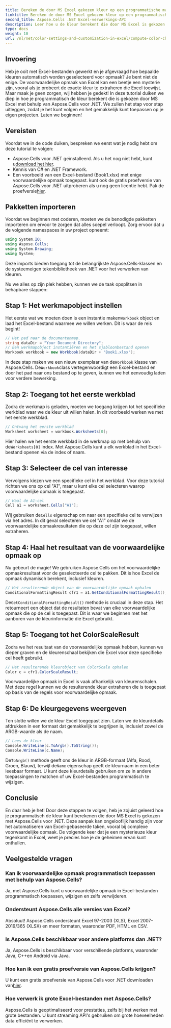 ```yaml
---
title: Bereken de door MS Excel gekozen kleur op een programmatische manier
linktitle: Bereken de door MS Excel gekozen kleur op een programmatische manier
second_title: Aspose.Cells .NET Excel-verwerkings-API
description: Leer hoe u de kleur berekent die door MS Excel is gekozen met Aspose.Cells voor .NET. Volg deze stapsgewijze handleiding om programmatisch toegang te krijgen tot de voorwaardelijke opmaakkleur van Excel.
type: docs
weight: 10
url: /nl/net/color-settings-and-customization-in-excel/compute-color-chosen-by-ms-excel/
---
```

## Invoering
Heb je ooit met Excel-bestanden gewerkt en je afgevraagd hoe bepaalde kleuren automatisch worden geselecteerd voor opmaak? Je bent niet de enige. De voorwaardelijke opmaak van Excel kan een beetje een mysterie zijn, vooral als je probeert de exacte kleur te extraheren die Excel toewijst. Maar maak je geen zorgen, wij hebben je gedekt! In deze tutorial duiken we diep in hoe je programmatisch de kleur berekent die is gekozen door MS Excel met behulp van Aspose.Cells voor .NET. We zullen het stap voor stap uitleggen, zodat je het kunt volgen en het gemakkelijk kunt toepassen op je eigen projecten. Laten we beginnen!
## Vereisten
Voordat we in de code duiken, bespreken we eerst wat je nodig hebt om deze tutorial te volgen:
-  Aspose.Cells voor .NET geïnstalleerd. Als u het nog niet hebt, kunt u[download het hier](https://releases.aspose.com/cells/net/).
- Kennis van C# en .NET Framework.
- Een voorbeeld van een Excel-bestand (Book1.xlsx) met enige voorwaardelijke opmaak toegepast.
 kunt ook de gratis proefversie van Aspose.Cells voor .NET uitproberen als u nog geen licentie hebt. Pak de proefversie[hier](https://releases.aspose.com/).
## Pakketten importeren
Voordat we beginnen met coderen, moeten we de benodigde pakketten importeren om ervoor te zorgen dat alles soepel verloopt. Zorg ervoor dat u de volgende namespaces in uw project opneemt:
```csharp
using System.IO;
using Aspose.Cells;
using System.Drawing;
using System;
```
Deze imports bieden toegang tot de belangrijkste Aspose.Cells-klassen en de systeemeigen tekenbibliotheek van .NET voor het verwerken van kleuren.

Nu we alles op zijn plek hebben, kunnen we de taak opsplitsen in behapbare stappen:
## Stap 1: Het werkmapobject instellen
 Het eerste wat we moeten doen is een instantie maken`Workbook` object en laad het Excel-bestand waarmee we willen werken. Dit is waar de reis begint!
```csharp
// Het pad naar de documentenmap.
string dataDir = "Your Document Directory";
// Een werkmapobject instantiëren en het sjabloonbestand openen
Workbook workbook = new Workbook(dataDir + "Book1.xlsx");
```
 In deze stap maken we een nieuw exemplaar van de`Workbook` klasse van Aspose.Cells. De`Workbook`class vertegenwoordigt een Excel-bestand en door het pad naar ons bestand op te geven, kunnen we het eenvoudig laden voor verdere bewerking.
## Stap 2: Toegang tot het eerste werkblad
Zodra de werkmap is geladen, moeten we toegang krijgen tot het specifieke werkblad waar we de kleur uit willen halen. In dit voorbeeld werken we met het eerste werkblad.
```csharp
// Ontvang het eerste werkblad
Worksheet worksheet = workbook.Worksheets[0];
```
 Hier halen we het eerste werkblad in de werkmap op met behulp van de`Worksheets[0]` index. Met Aspose.Cells kunt u elk werkblad in het Excel-bestand openen via de index of naam.
## Stap 3: Selecteer de cel van interesse
Vervolgens kiezen we een specifieke cel in het werkblad. Voor deze tutorial richten we ons op cel "A1", maar u kunt elke cel selecteren waarop voorwaardelijke opmaak is toegepast.
```csharp
// Haal de A1-cel
Cell a1 = worksheet.Cells["A1"];
```
 Wij gebruiken de`Cells` eigenschap om naar een specifieke cel te verwijzen via het adres. In dit geval selecteren we cel "A1" omdat we de voorwaardelijke opmaakresultaten die op deze cel zijn toegepast, willen extraheren.
## Stap 4: Haal het resultaat van de voorwaardelijke opmaak op
Nu gebeurt de magie! We gebruiken Aspose.Cells om het voorwaardelijke opmaakresultaat voor de geselecteerde cel te pakken. Dit is hoe Excel de opmaak dynamisch berekent, inclusief kleuren.
```csharp
// Het resulterende object van de voorwaardelijke opmaak ophalen
ConditionalFormattingResult cfr1 = a1.GetConditionalFormattingResult();
```
 De`GetConditionalFormattingResult()` methode is cruciaal in deze stap. Het retourneert een object dat de resultaten bevat van elke voorwaardelijke opmaak die op de cel is toegepast. Dit is waar we beginnen met het aanboren van de kleurinformatie die Excel gebruikt.
## Stap 5: Toegang tot het ColorScaleResult
Zodra we het resultaat van de voorwaardelijke opmaak hebben, kunnen we dieper graven en de kleurenschaal bekijken die Excel voor deze specifieke cel heeft gebruikt.
```csharp
// Het resulterende kleurobject van ColorScale ophalen
Color c = cfr1.ColorScaleResult;
```
Voorwaardelijke opmaak in Excel is vaak afhankelijk van kleurenschalen. Met deze regel kunnen we de resulterende kleur extraheren die is toegepast op basis van de regels voor voorwaardelijke opmaak.
## Stap 6: De kleurgegevens weergeven
Ten slotte willen we de kleur Excel toegepast zien. Laten we de kleurdetails afdrukken in een formaat dat gemakkelijk te begrijpen is, inclusief zowel de ARGB-waarde als de naam.
```csharp
// Lees de kleur
Console.WriteLine(c.ToArgb().ToString());
Console.WriteLine(c.Name);
```
 De`ToArgb()` methode geeft ons de kleur in ARGB-formaat (Alfa, Rood, Groen, Blauw), terwijl de`Name` eigenschap geeft de kleurnaam in een beter leesbaar formaat. U kunt deze kleurdetails gebruiken om ze in andere toepassingen te matchen of uw Excel-bestanden programmatisch te wijzigen.

## Conclusie
En daar heb je het! Door deze stappen te volgen, heb je zojuist geleerd hoe je programmatisch de kleur kunt berekenen die door MS Excel is gekozen met Aspose.Cells voor .NET. Deze aanpak kan ongelooflijk handig zijn voor het automatiseren van Excel-gebaseerde taken, vooral bij complexe voorwaardelijke opmaak. De volgende keer dat je een mysterieuze kleur tegenkomt in Excel, weet je precies hoe je de geheimen ervan kunt onthullen.
## Veelgestelde vragen
### Kan ik voorwaardelijke opmaak programmatisch toepassen met behulp van Aspose.Cells?
Ja, met Aspose.Cells kunt u voorwaardelijke opmaak in Excel-bestanden programmatisch toepassen, wijzigen en zelfs verwijderen.
### Ondersteunt Aspose.Cells alle versies van Excel?
Absoluut! Aspose.Cells ondersteunt Excel 97-2003 (XLS), Excel 2007-2019/365 (XLSX) en meer formaten, waaronder PDF, HTML en CSV.
### Is Aspose.Cells beschikbaar voor andere platforms dan .NET?
Ja, Aspose.Cells is beschikbaar voor verschillende platforms, waaronder Java, C++en Android via Java.
### Hoe kan ik een gratis proefversie van Aspose.Cells krijgen?
 U kunt een gratis proefversie van Aspose.Cells voor .NET downloaden van[hier](https://releases.aspose.com/).
### Hoe verwerk ik grote Excel-bestanden met Aspose.Cells?
Aspose.Cells is geoptimaliseerd voor prestaties, zelfs bij het werken met grote bestanden. U kunt streaming API's gebruiken om grote hoeveelheden data efficiënt te verwerken.